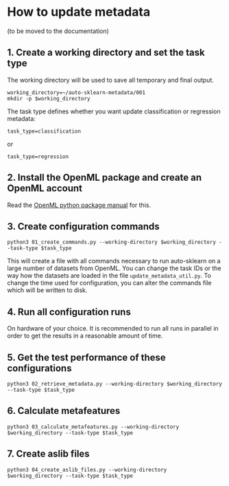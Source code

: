# How to update metadata

(to be moved to the documentation)

## 1. Create a working directory and set the task type

The working directory will be used to save all temporary and final output.

    working_directory=~/auto-sklearn-metadata/001
    mkdir -p $working_directory

The task type defines whether you want update classification or regression
metadata:

    task_type=classification

or

    task_type=regression

## 2. Install the OpenML package and create an OpenML account

Read the [OpenML python package manual](https://openml.github.io/openml-python) for this.

## 3. Create configuration commands

    python3 01_create_commands.py --working-directory $working_directory --task-type $task_type

This will create a file with all commands necessary to run auto-sklearn on a
large number of datasets from OpenML. You can change the task IDs or the way
how the datasets are loaded in the file `update_metadata_util.py`. To change
the time used for configuration, you can alter the commands file which will
be written to disk.

## 4. Run all configuration runs

On hardware of your choice. It is recommended to run all runs in parallel in
order to get the results in a reasonable amount of time.

## 5. Get the test performance of these configurations

    python3 02_retrieve_metadata.py --working-directory $working_directory --task-type $task_type

## 6. Calculate metafeatures

    python3 03_calculate_metafeatures.py --working-directory $working_directory --task-type $task_type

## 7. Create aslib files

    python3 04_create_aslib_files.py --working-directory $working_directory --task-type $task_type

